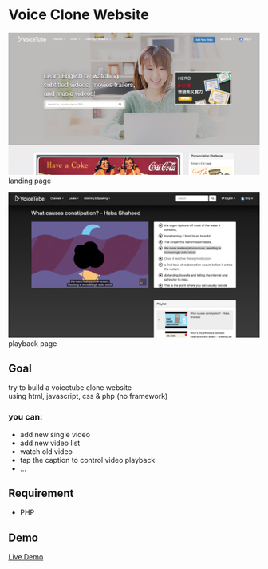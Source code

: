 # Voice Clone Website

![alt text](img/home.png "landing page screenshot")
landing page

![alt text](img/videopage.png "playback page screenshot")
playback page

## Goal
try to build a voicetube clone website\
using html, javascript, css & php (no framework)

### you can:
- add new single video
- add new video list
- watch old video
- tap the caption to control video playback
- ...

## Requirement
- PHP

## Demo
[Live Demo](http://www.voicetube-clone.nctu.me)
